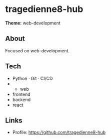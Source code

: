 # tragedienne8-hub

**Theme:** web-development

## About
Focused on web-development.

## Tech
- Python · Git · CI/CD
- - web
- frontend
- backend
- react

## Links
- Profile: https://github.com/tragedienne8-hub

